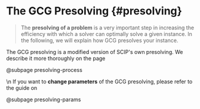 # The GCG Presolving {#presolving}

> The **presolving of a problem** is a very important step in increasing the
> efficiency with which a solver can optimally solve a given instance.
> In the following, we will explain how GCG presolves your instance.

The GCG presolving is a modified version of SCIP's own presolving. We describe it more thoroughly on
the page 

@subpage presolving-process

\n
If you want to **change parameters** of the GCG presolving, please refer to the guide on

@subpage presolving-params